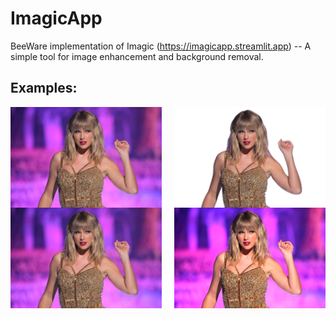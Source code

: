 # ImagicApp
BeeWare implementation of Imagic (https://imagicapp.streamlit.app)
 -- A simple tool for image enhancement and background removal.

## Examples:
<div style="display: flex; flex-wrap: wrap; justify-content: space-between;">
  <img src="imagic/examples/Taylor-Swift.jpg" alt="Original Image" width="48%"  title="Original Image"/>
  <img src="imagic/examples/Taylor-Swift_nb.jpg" alt="Background Removed" width="48%"  title="Background Removed"/>
  <img src="imagic/examples/Taylor-Swift.jpg" alt="Original Image" width="48%"  title="Original Image"/>
  <img src="imagic/examples/Taylor-Swift_enhanced.jpg" alt="Enhanced" width="48%" title="Enhanced"/>
</div>

